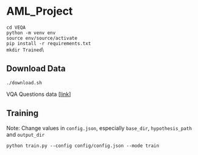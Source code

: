 # AML_Project
`cd VEQA`\
`python -m venv env`\
`source env/source/activate`\
`pip install -r requirements.txt`\
`mkdir Trained`\


## Download Data
`./download.sh`

VQA Questions data [[link](https://visualqa.org/vqa_v1_download.html)]


## Training
Note: Change values in `config.json`, especially `base_dir`, `hypothesis_path` and `output_dir`


`python train.py --config config/config.json --mode train`

